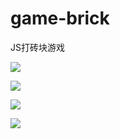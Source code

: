 # game-brick
JS打砖块游戏



![](https://s3.bmp.ovh/imgs/2022/03/2b0d3d95216f1e09.jpg)

![](https://s3.bmp.ovh/imgs/2022/03/429fd69ad0056df3.jpg)

![](https://s3.bmp.ovh/imgs/2022/03/a77100aaa472f30a.jpg)

![](https://s3.bmp.ovh/imgs/2022/03/257534f1bdf10000.jpg)
